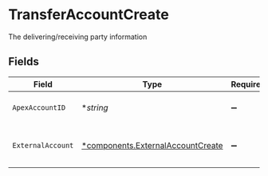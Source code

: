 # TransferAccountCreate

The delivering/receiving party information


## Fields

| Field                                                                                 | Type                                                                                  | Required                                                                              | Description                                                                           | Example                                                                               |
| ------------------------------------------------------------------------------------- | ------------------------------------------------------------------------------------- | ------------------------------------------------------------------------------------- | ------------------------------------------------------------------------------------- | ------------------------------------------------------------------------------------- |
| `ApexAccountID`                                                                       | **string*                                                                             | :heavy_minus_sign:                                                                    | The internal apex account id                                                          | 01H8FB90ZRRFWXB4XC2JPJ1D4Y                                                            |
| `ExternalAccount`                                                                     | [*components.ExternalAccountCreate](../../models/components/externalaccountcreate.md) | :heavy_minus_sign:                                                                    | The external account information                                                      |                                                                                       |